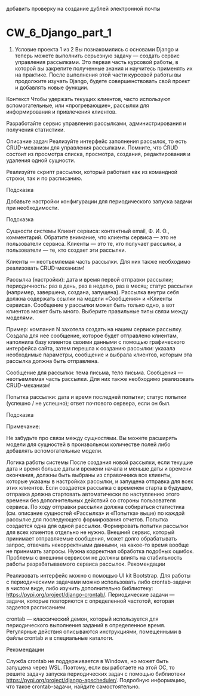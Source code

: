добавить проверку на создание дублей электронной почты


# CW_6_Django_part_1

1. Условие проекта
1 из 2
Вы познакомились с основами Django и теперь можете выполнить серьезную задачу — создать сервис управления рассылками. Это первая часть курсовой работы, в которой вы закрепите полученные знания и научитесь применять их на практике. После выполнения этой части курсовой работы вы продолжите изучать Django, будете совершенствовать свой проект и добавлять новые функции.

Контекст
Чтобы удержать текущих клиентов, часто используют вспомогательные, или «прогревающие», рассылки для информирования и привлечения клиентов.

Разработайте сервис управления рассылками, администрирования и получения статистики.

Описание задач
Реализуйте интерфейс заполнения рассылок, то есть CRUD-механизм для управления рассылками.
Помните, что CRUD состоит из просмотра списка, просмотра, создания, редактирования и удаления одной сущности.

Реализуйте скрипт рассылки, который работает как из командной строки, так и по расписанию.

Подсказка

Добавьте настройки конфигурации для периодического запуска задачи при необходимости.

Подсказка

Сущности системы
Клиент сервиса:
контактный email,
Ф. И. О.,
комментарий.
Обратите внимание, что клиенты сервиса — это не пользователи сервиса. Клиенты — это те, кто получает рассылки, а пользователи — те, кто создает эти рассылки.

Клиенты — неотъемлемая часть рассылки. Для них также необходимо реализовать CRUD-механизм!

Рассылка (настройки):
дата и время первой отправки рассылки;
периодичность: раз в день, раз в неделю, раз в месяц;
статус рассылки (например, завершена, создана, запущена).
Рассылка внутри себя должна содержать ссылки на модели «Сообщения» и «Клиенты сервиса». Сообщение у рассылки может быть только одно, а вот клиентов может быть много. Выберите правильные типы связи между моделями.

Пример: компания N захотела создать на нашем сервисе рассылку. Создала для нее сообщение, которое будет отправлено клиентам, наполнила базу клиентов своими данными с помощью графического интерфейса сайта, затем перешла к созданию рассылки: указала необходимые параметры, сообщение и выбрала клиентов, которым эта рассылка должна быть отправлена.

Сообщение для рассылки:
тема письма,
тело письма.
Сообщения — неотъемлемая часть рассылки. Для них также необходимо реализовать CRUD-механизм!

Попытка рассылки:
дата и время последней попытки;
статус попытки (успешно / не успешно);
ответ почтового сервера, если он был.

Подсказка

Примечание:

Не забудьте про связи между сущностями. Вы можете расширять модели для сущностей в произвольном количестве полей либо добавлять вспомогательные модели.

Логика работы системы
После создания новой рассылки, если текущие дата и время больше даты и времени начала и меньше даты и времени окончания, должны быть выбраны из справочника все клиенты, которые указаны в настройках рассылки, и запущена отправка для всех этих клиентов.
Если создается рассылка с временем старта в будущем, отправка должна стартовать автоматически по наступлению этого времени без дополнительных действий со стороны пользователя сервиса.
По ходу отправки рассылки должна собираться статистика (см. описание сущностей «Рассылка» и «Попытка» выше) по каждой рассылке для последующего формирования отчетов. Попытка создается одна для одной рассылки. Формировать попытки рассылки для всех клиентов отдельно не нужно.
Внешний сервис, который принимает отправляемые сообщения, может долго обрабатывать запрос, отвечать некорректными данными, на какое-то время вообще не принимать запросы. Нужна корректная обработка подобных ошибок. Проблемы с внешним сервисом не должны влиять на стабильность работы разрабатываемого сервиса рассылок.
‍Рекомендации

Реализовать интерфейс можно с помощью UI kit Bootstrap.
Для работы с периодическими задачами можно использовать либо crontab-задачи в чистом виде, либо изучить дополнительно библиотеку: https://pypi.org/project/django-crontab/.
‍Периодические задачи — задачи, которые повторяются с определенной частотой, которая задается расписанием.

‍crontab — классический демон, который используется для периодического выполнения заданий в определенное время. Регулярные действия описываются инструкциями, помещенными в файлы crontab и в специальные каталоги.

‍Рекомендации

Служба crontab не поддерживается в Windows, но может быть запущена через WSL. Поэтому, если вы работаете на этой ОС, то решите задачу запуска периодических задач с помощью библиотеки https://pypi.org/project/django-apscheduler/.
Подробную информацию, что такое crontab-задачи, найдите самостоятельно.
